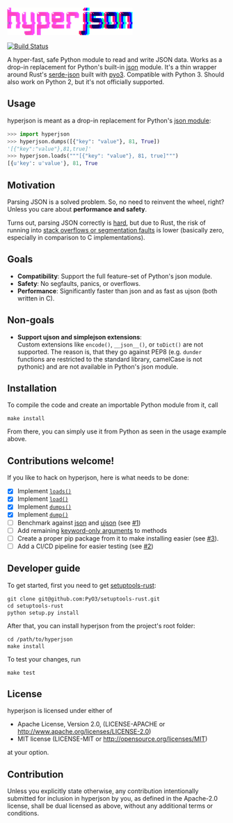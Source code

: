 ![hyperjson](logo.gif)

[![Build Status](https://travis-ci.org/mre/hyperjson.svg?branch=master)](https://travis-ci.org/mre/hyperjson)

A hyper-fast, safe Python module to read and write JSON data. Works as a
drop-in replacement for Python's built-in
[json](https://docs.python.org/3/library/json.html) module. It's a thin wrapper
around Rust's [serde-json](https://github.com/serde-rs/json) built with
[pyo3](https://github.com/PyO3/pyo3). Compatible with Python 3. Should also work
on Python 2, but it's not officially supported.

## Usage

hyperjson is meant as a drop-in replacement for Python's [json
module](https://docs.python.org/3/library/json.html):  

```python
>>> import hyperjson 
>>> hyperjson.dumps([{"key": "value"}, 81, True])
'[{"key":"value"},81,true]'
>>> hyperjson.loads("""[{"key": "value"}, 81, true]""")
[{u'key': u'value'}, 81, True
```

## Motivation

Parsing JSON is a solved problem. So, no need to reinvent the wheel, right?  
Unless you care about **performance and safety**.

Turns out, parsing JSON correctly is [hard](http://seriot.ch/parsing_json.php), but due to Rust, the risk of running
into [stack overflows or segmentation faults](https://github.com/esnme/ultrajson/issues) is lower (basically zero, especially in comparison to C implementations).

## Goals

* **Compatibility**: Support the full feature-set of Python's json module.
* **Safety**: No segfaults, panics, or overflows.
* **Performance**: Significantly faster than json and as fast as ujson (both written in C).

## Non-goals

* **Support ujson and simplejson extensions**:  
  Custom extensions like `encode()`, `__json__()`, or `toDict()` are not supported.
  The reason is, that they go against PEP8 (e.g. `dunder` functions are restricted to the standard
  library, camelCase is not pythonic) and are not available in Python's json
  module.

## Installation

To compile the code and create an importable Python module from it, call  

```
make install
```

From there, you can simply use it from Python as seen in the usage example above.

## Contributions welcome!

If you like to hack on hyperjson, here is what needs to be done:

- [X] Implement [`loads()`](https://docs.python.org/3/library/json.html#json.loads)
- [X] Implement [`load()`](https://docs.python.org/3/library/json.html#json.load)
- [X] Implement [`dumps()`](https://docs.python.org/3/library/json.html#json.dumps)
- [X] Implement [`dump()`](https://docs.python.org/3/library/json.html#json.dump)
- [ ] Benchmark against [json](https://docs.python.org/3/library/json.html) and
  [ujson](https://github.com/esnme/ultrajson/) (see [#1](https://github.com/mre/hyperjson/issues/1))
- [ ] Add remaining [keyword-only arguments](https://docs.python.org/3/library/json.html#basic-usage) to methods
- [ ] Create a proper pip package from it to make installing easier (see [#3](https://github.com/mre/hyperjson/issues/3)).
- [ ] Add a CI/CD pipeline for easier testing (see [#2](https://github.com/mre/hyperjson/issues/2))

## Developer guide

To get started, first you need to get [setuptools-rust](https://github.com/PyO3/setuptools-rust):

```
git clone git@github.com:PyO3/setuptools-rust.git
cd setuptools-rust
python setup.py install
```

After that, you can install hyperjson from the project's root folder:

```
cd /path/to/hyperjson
make install
```

To test your changes, run

```
make test
```

## License

hyperjson is licensed under either of

* Apache License, Version 2.0, (LICENSE-APACHE or
  http://www.apache.org/licenses/LICENSE-2.0)
* MIT license (LICENSE-MIT or http://opensource.org/licenses/MIT)

at your option.

## Contribution

Unless you explicitly state otherwise, any contribution intentionally submitted
for inclusion in hyperjson by you, as defined in the Apache-2.0 license, shall
be dual licensed as above, without any additional terms or conditions.
